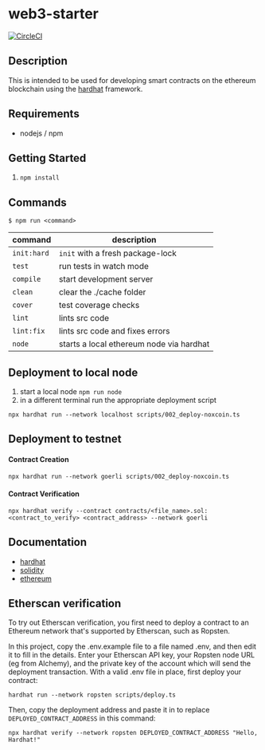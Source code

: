 # web3-starter

[![CircleCI](https://circleci.com/gh/jcuffney/web3-starter/tree/main.svg?style=svg&circle-token=b49df32603ff032d1cb39c10b8e836edce1bed57)](https://circleci.com/gh/jcuffney/web3-starter/tree/main)

## Description

This is intended to be used for developing smart contracts on the ethereum blockchain using the [hardhat](https://hardhat.org/) framework.

## Requirements

- nodejs / npm

## Getting Started

1. `npm install`

## Commands

`$ npm run <command>`

| command                     | description   |
|-----------------------------|---------------|
| `init:hard`                 | `init` with a fresh package-lock |
| `test`                      | run tests in watch mode |
| `compile`                   | start development server |
| `clean`                     | clear the ./cache folder |
| `cover`                     | test coverage checks |
| `lint`                      | lints src code |
| `lint:fix`                  | lints src code and fixes errors |
| `node`                      | starts a local ethereum node via hardhat |

## Deployment to local node

1. start a local node `npm run node`
2. in a different terminal run the appropriate deployment script

`npx hardhat run --network localhost scripts/002_deploy-noxcoin.ts`

## Deployment to testnet

#### Contract Creation
`npx hardhat run --network goerli scripts/002_deploy-noxcoin.ts`

#### Contract Verification
`npx hardhat verify --contract contracts/<file_name>.sol:<contract_to_verify> <contract_address> --network goerli`

## Documentation

- [hardhat](https://hardhat.org)
- [solidity](https://docs.soliditylang.org)
- [ethereum](https://ethereum.org/en/developers/docs) 

## Etherscan verification

To try out Etherscan verification, you first need to deploy a contract to an Ethereum network that's supported by Etherscan, such as Ropsten.

In this project, copy the .env.example file to a file named .env, and then edit it to fill in the details. Enter your Etherscan API key, your Ropsten node URL (eg from Alchemy), and the private key of the account which will send the deployment transaction. With a valid .env file in place, first deploy your contract:

```shell
hardhat run --network ropsten scripts/deploy.ts
```

Then, copy the deployment address and paste it in to replace `DEPLOYED_CONTRACT_ADDRESS` in this command:

```shell
npx hardhat verify --network ropsten DEPLOYED_CONTRACT_ADDRESS "Hello, Hardhat!"
```
